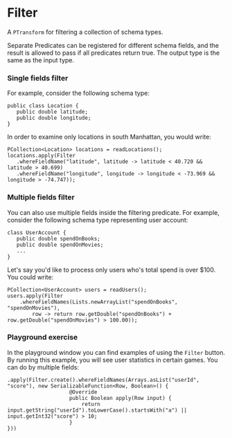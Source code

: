 <!--
Licensed under the Apache License, Version 2.0 (the "License");
you may not use this file except in compliance with the License.
You may obtain a copy of the License at

http://www.apache.org/licenses/LICENSE-2.0

Unless required by applicable law or agreed to in writing, software
distributed under the License is distributed on an "AS IS" BASIS,
WITHOUT WARRANTIES OR CONDITIONS OF ANY KIND, either express or implied.
See the License for the specific language governing permissions and
limitations under the License.
-->

# Filter

A `PTransform` for filtering a collection of schema types.

Separate Predicates can be registered for different schema fields, and the result is allowed to pass if all predicates return true. The output type is the same as the input type.

### Single fields filter

For example, consider the following schema type:

```
public class Location {
   public double latitude;
   public double longitude;
}
```

In order to examine only locations in south Manhattan, you would write:

```
PCollection<Location> locations = readLocations();
locations.apply(Filter
   .whereFieldName("latitude", latitude -> latitude < 40.720 && latitude > 40.699)
   .whereFieldName("longitude", longitude -> longitude < -73.969 && longitude > -74.747));
```

### Multiple fields filter

You can also use multiple fields inside the filtering predicate. For example, consider the following schema type representing user account:

```
class UserAccount {
   public double spendOnBooks;
   public double spendOnMovies;
   ...
}
```

Let's say you'd like to process only users who's total spend is over $100. You could write:

```
PCollection<UserAccount> users = readUsers();
users.apply(Filter
    .whereFieldNames(Lists.newArrayList("spendOnBooks", "spendOnMovies"),
        row -> return row.getDouble("spendOnBooks") + row.getDouble("spendOnMovies") > 100.00));
```

### Playground exercise

In the playground window you can find examples of using the `Filter` button.
By running this example, you will see user statistics in certain games.
You can do by multiple fields:
```
.apply(Filter.create().whereFieldNames(Arrays.asList("userId", "score"), new SerializableFunction<Row, Boolean>() {
                    @Override
                    public Boolean apply(Row input) {
                        return input.getString("userId").toLowerCase().startsWith("a") || input.getInt32("score") > 10;
                    }
}))
```